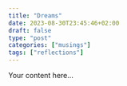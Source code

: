 ```yaml
---
title: "Dreams"
date: 2023-08-30T23:45:46+02:00
draft: false
type: "post"
categories: ["musings"]
tags: ["reflections"]
---
```


Your content here...

